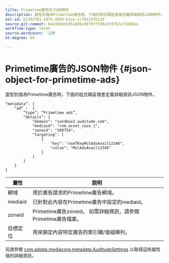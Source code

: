 ```yaml
---
title: Primetime廣告的JSON物件
description: 當型別值為Primetime廣告時，下面的程式碼區塊會定義詳細資訊JSON物件。
exl-id: b1392781-2dfb-4934-b1ce-1c761cbfb22d
source-git-commit: be43bbbd1051886c8979ff590a3197b2a7249b6a
workflow-type: tm+mt
source-wordcount: '120'
ht-degree: 0%

---
```


# Primetime廣告的JSON物件 {#json-object-for-primetime-ads}

當型別值為Primetime廣告時，下面的程式碼區塊會定義詳細資訊JSON物件。

```
“metadata”: {
    “ad” :  {
        “type”: “Primetime ads”,
        “details”: {
            "domain": "sandbox2.auditude.com",
            "mediaid": "rom_asset_case_1",
            "zoneid": "109754",
            "targeting": [
                {
                    "key": "osmfKeyMulAdsAvail12346",
                    "value": "MulAdsAvail12346"
                }
            ]
        }
    }
}
```

| 屬性 | 說明 |
|---|---|
| 網域 | 用於廣告請求的Primetime廣告網域。 |
| mediaid | 已針對此內容在Primetime廣告中設定的mediaid。 |
| zoneid | Primetime廣告zoneid。 如需詳細資訊，請參閱Primetime廣告檔案。 |
| 目標定位 | 用來鎖定內容特定廣告的索引鍵/值組陣列。 |

另請參閱 [com.adobe.mediacore.metadata.AuditudeSettings](https://help.adobe.com/en_US/primetime/api/psdk/javadoc/com/adobe/mediacore/metadata/AuditudeSettings.html) 以取得這些屬性值的詳細資訊。
